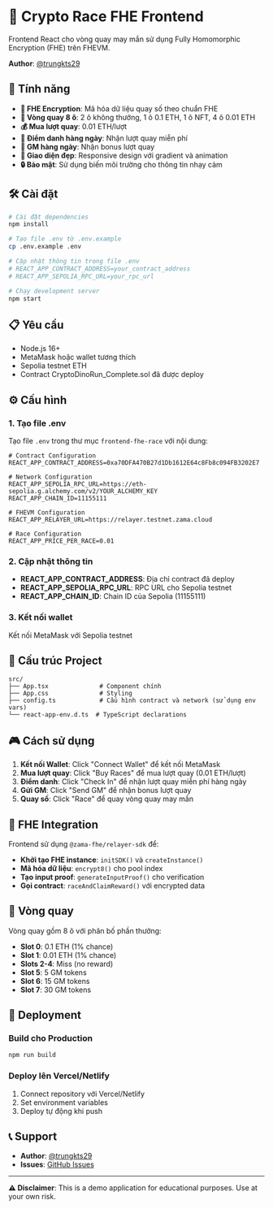 # 🎰 Crypto Race FHE Frontend

Frontend React cho vòng quay may mắn sử dụng Fully Homomorphic Encryption (FHE) trên FHEVM.

**Author**: [@trungkts29](https://x.com/trungkts29)

## 🚀 Tính năng

- **🔐 FHE Encryption**: Mã hóa dữ liệu quay số theo chuẩn FHE
- **🎯 Vòng quay 8 ô**: 2 ô không thưởng, 1 ô 0.1 ETH, 1 ô NFT, 4 ô 0.01 ETH
- **💰 Mua lượt quay**: 0.01 ETH/lượt
- **📅 Điểm danh hàng ngày**: Nhận lượt quay miễn phí
- **👋 GM hàng ngày**: Nhận bonus lượt quay
- **🎨 Giao diện đẹp**: Responsive design với gradient và animation
- **🔒 Bảo mật**: Sử dụng biến môi trường cho thông tin nhạy cảm

## 🛠️ Cài đặt

```bash
# Cài đặt dependencies
npm install

# Tạo file .env từ .env.example
cp .env.example .env

# Cập nhật thông tin trong file .env
# REACT_APP_CONTRACT_ADDRESS=your_contract_address
# REACT_APP_SEPOLIA_RPC_URL=your_rpc_url

# Chạy development server
npm start
```

## 📋 Yêu cầu

- Node.js 16+
- MetaMask hoặc wallet tương thích
- Sepolia testnet ETH
- Contract CryptoDinoRun_Complete.sol đã được deploy

## ⚙️ Cấu hình

### 1. Tạo file .env

Tạo file `.env` trong thư mục `frontend-fhe-race` với nội dung:

```env
# Contract Configuration
REACT_APP_CONTRACT_ADDRESS=0xa70DFA470B27d1Db1612E64c8Fb8c094FB3202E7

# Network Configuration
REACT_APP_SEPOLIA_RPC_URL=https://eth-sepolia.g.alchemy.com/v2/YOUR_ALCHEMY_KEY
REACT_APP_CHAIN_ID=11155111

# FHEVM Configuration
REACT_APP_RELAYER_URL=https://relayer.testnet.zama.cloud

# Race Configuration
REACT_APP_PRICE_PER_RACE=0.01
```

### 2. Cập nhật thông tin

- **REACT_APP_CONTRACT_ADDRESS**: Địa chỉ contract đã deploy
- **REACT_APP_SEPOLIA_RPC_URL**: RPC URL cho Sepolia testnet
- **REACT_APP_CHAIN_ID**: Chain ID của Sepolia (11155111)

### 3. Kết nối wallet

Kết nối MetaMask với Sepolia testnet

## 🔧 Cấu trúc Project

```
src/
├── App.tsx              # Component chính
├── App.css              # Styling
├── config.ts            # Cấu hình contract và network (sử dụng env vars)
└── react-app-env.d.ts  # TypeScript declarations
```

## 🎮 Cách sử dụng

1. **Kết nối Wallet**: Click "Connect Wallet" để kết nối MetaMask
2. **Mua lượt quay**: Click "Buy Races" để mua lượt quay (0.01 ETH/lượt)
3. **Điểm danh**: Click "Check In" để nhận lượt quay miễn phí hàng ngày
4. **Gửi GM**: Click "Send GM" để nhận bonus lượt quay
5. **Quay số**: Click "Race" để quay vòng quay may mắn

## 🔐 FHE Integration

Frontend sử dụng `@zama-fhe/relayer-sdk` để:

- **Khởi tạo FHE instance**: `initSDK()` và `createInstance()`
- **Mã hóa dữ liệu**: `encrypt8()` cho pool index
- **Tạo input proof**: `generateInputProof()` cho verification
- **Gọi contract**: `raceAndClaimReward()` với encrypted data

## 🎯 Vòng quay

Vòng quay gồm 8 ô với phân bố phần thưởng:

- **Slot 0**: 0.1 ETH (1% chance)
- **Slot 1**: 0.01 ETH (1% chance)
- **Slots 2-4**: Miss (no reward)
- **Slot 5**: 5 GM tokens
- **Slot 6**: 15 GM tokens
- **Slot 7**: 30 GM tokens

## 🚀 Deployment

### Build cho Production

```bash
npm run build
```

### Deploy lên Vercel/Netlify

1. Connect repository với Vercel/Netlify
2. Set environment variables
3. Deploy tự động khi push

## 📞 Support

- **Author**: [@trungkts29](https://x.com/trungkts29)
- **Issues**: [GitHub Issues](https://github.com/ntclick/luckyracegameFHE/issues)

---

**⚠️ Disclaimer**: This is a demo application for educational purposes. Use at your own risk.

